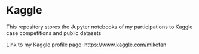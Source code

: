 # Kaggle
This repository stores the Jupyter notebooks of my participations to Kaggle case competitions and public datasets

Link to my Kaggle profile page: https://www.kaggle.com/mikefan
